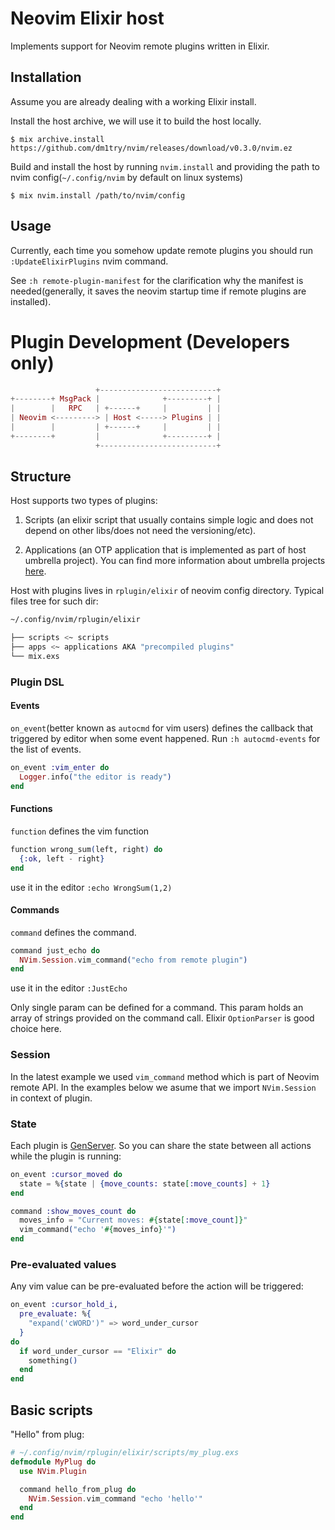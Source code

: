 # Neovim Elixir host

Implements support for Neovim remote plugins written in Elixir.

## Installation

Assume you are already dealing with a working Elixir install.

Install the host archive, we will use it to build the host locally.

```
$ mix archive.install https://github.com/dm1try/nvim/releases/download/v0.3.0/nvim.ez
```

Build and install the host by running `nvim.install` and providing the path to nvim config(`~/.config/nvim` by default on linux systems)

```
$ mix nvim.install /path/to/nvim/config
```

## Usage

Currently, each time you somehow update remote plugins you should run `:UpdateElixirPlugins` nvim command.

See `:h remote-plugin-manifest` for the clarification why the manifest is needed(generally, it saves the neovim startup time if remote plugins are installed).

# Plugin Development (Developers only)

```elixir
                   +--------------------------+
+--------+ MsgPack |              +---------+ |
|        |   RPC   | +------+     |         | |
| Neovim <---------> | Host <-----> Plugins | |
|        |         | +------+     |         | |
+--------+         |              +---------+ |
                   +--------------------------+
```
## Structure

Host supports two types of plugins:
  1. Scripts (an elixir script that usually contains simple logic and does not depend on other libs/does not need the versioning/etc).

  2. Applications (an OTP application that is implemented as part of host umbrella project). You can find more information about umbrella projects [here](http://elixir-lang.org/getting-started/mix-otp/dependencies-and-umbrella-apps.html).

Host with plugins lives in `rplugin/elixir` of neovim config directory.
Typical files tree for such dir:
```bash
~/.config/nvim/rplugin/elixir

├── scripts <~ scripts
├── apps <~ applications AKA "precompiled plugins"
└── mix.exs
```

### Plugin DSL
#### Events
`on_event`(better known as `autocmd` for vim users) defines the callback that triggered by editor when some event
happened. Run `:h autocmd-events` for the list of events.

```elixir
on_event :vim_enter do
  Logger.info("the editor is ready")
end
```
#### Functions
`function` defines the vim function
```elixir
function wrong_sum(left, right) do
  {:ok, left - right}
end
```
use it in the editor `:echo WrongSum(1,2)`

#### Commands
`command` defines the command.

```elixir
command just_echo do
  NVim.Session.vim_command("echo from remote plugin")
end
```
use it in the editor `:JustEcho`

Only single param can be defined for a command.
This param holds an array of strings provided on the command call.
Elixir `OptionParser` is good choice here.

### Session
In the latest example we used `vim_command` method which is part of Neovim remote API.
In the examples below we asume that we import `NVim.Session` in context of plugin.

### State
Each plugin is [GenServer](http://elixir-lang.org/docs/stable/elixir/GenServer.html).
So you can share the state between all actions while the plugin is running:
```elixir
on_event :cursor_moved do
  state = %{state | {move_counts: state[:move_counts] + 1}
end

command :show_moves_count do
  moves_info = "Current moves: #{state[:move_count]}"
  vim_command("echo '#{moves_info}'")
end
```
### Pre-evaluated values
Any vim value can be pre-evaluated before the action will be triggered:
```elixir
on_event :cursor_hold_i,
  pre_evaluate: %{
    "expand('cWORD')" => word_under_cursor
  }
do
  if word_under_cursor == "Elixir" do
    something()
  end
end
```
## Basic scripts
"Hello" from plug:
```elixir
# ~/.config/nvim/rplugin/elixir/scripts/my_plug.exs
defmodule MyPlug do
  use NVim.Plugin

  command hello_from_plug do
    NVim.Session.vim_command "echo 'hello'"
  end
end
```
